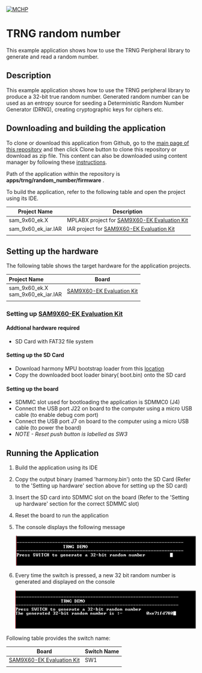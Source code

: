 [![MCHP](https://www.microchip.com/ResourcePackages/Microchip/assets/dist/images/logo.png)](https://www.microchip.com)

# TRNG random number

This example application shows how to use the TRNG Peripheral library to generate and read a random number.

## Description

This example application shows how to use the TRNG peripheral library to produce a 32-bit true random number. Generated random number can be used as an entropy source for seeding a Deterministic Random Number Generator (DRNG), creating cryptographic keys for ciphers etc.

## Downloading and building the application

To clone or download this application from Github, go to the [main page of this repository](https://github.com/Microchip-MPLAB-Harmony/csp_apps_sam_9x60) and then click Clone button to clone this repository or download as zip file.
This content can also be downloaded using content manager by following these [instructions](https://github.com/Microchip-MPLAB-Harmony/contentmanager/wiki).

Path of the application within the repository is **apps/trng/random_number/firmware** .

To build the application, refer to the following table and open the project using its IDE.

| Project Name      | Description                                    |
| ----------------- | ---------------------------------------------- |
| sam_9x60_ek.X | MPLABX project for [SAM9X60-EK Evaluation Kit](https://www.microchip.com/developmenttools/ProductDetails/DT100126) |
| sam_9x60_ek_iar.IAR | IAR project for [SAM9X60-EK Evaluation Kit](https://www.microchip.com/developmenttools/ProductDetails/DT100126) |
|||

## Setting up the hardware

The following table shows the target hardware for the application projects.

| Project Name| Board|
|:---------|:---------:|
| sam_9x60_ek.X <br> sam_9x60_ek_iar.IAR | [SAM9X60-EK Evaluation Kit](https://www.microchip.com/developmenttools/ProductDetails/DT100126) |
|||

### Setting up [SAM9X60-EK Evaluation Kit](https://www.microchip.com/developmenttools/ProductDetails/DT100126)

#### Addtional hardware required

- SD Card with FAT32 file system

#### Setting up the SD Card

- Download harmony MPU bootstrap loader from this [location](https://github.com/Microchip-MPLAB-Harmony/at91bootstrap/blob/sam9x60ek/boot.bin)
- Copy the downloaded boot loader binary( boot.bin) onto the SD card

#### Setting up the board

- SDMMC slot used for bootloading the application is SDMMC0 (J4)
- Connect the USB port J22 on board to the computer using a micro USB cable (to enable debug com port)
- Connect the USB port J7 on board to the computer using a micro USB cable (to power the board)
- *NOTE - Reset push button is labelled as SW3*

## Running the Application

1. Build the application using its IDE
2. Copy the output binary (named 'harmony.bin') onto the SD Card (Refer to the 'Setting up hardware' section above for setting up the SD card)
3. Insert the SD card into SDMMC slot on the board (Refer to the 'Setting up hardware' section for the correct SDMMC slot)
4. Reset the board to run the application
5. The console displays the following message

    ![output](images/output_trng_random_number_1.png)

6. Every time the switch is pressed, a new 32 bit random number is generated and displayed on the console

    ![output](images/output_trng_random_number_2.png)

Following table provides the switch name:

| Board      | Switch Name  |
| ---------- | ------------ |
| [SAM9X60-EK Evaluation Kit](https://www.microchip.com/developmenttools/ProductDetails/DT100126) | SW1 |
|||
